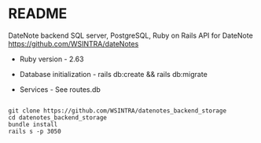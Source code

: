 # README

DateNote backend SQL server, PostgreSQL, Ruby on Rails API for DateNote
https://github.com/WSINTRA/dateNotes

* Ruby version - 2.63

* Database initialization - rails db:create && rails db:migrate

* Services - See routes.db


```

git clone https://github.com/WSINTRA/datenotes_backend_storage
cd datenotes_backend_storage
bundle install
rails s -p 3050

```